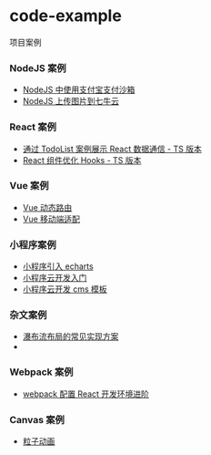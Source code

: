 # code-example
项目案例

### NodeJS 案例
  * [NodeJS 中使用支付宝支付沙箱](https://github.com/faychou/code-example/tree/master/node-example/node-alipay-dev)
  * [NodeJS 上传图片到七牛云](https://github.com/faychou/code-example/tree/master/node-example/pic-upload-to-qiniu)

### React 案例
  * [通过 TodoList 案例展示 React 数据通信 - TS 版本](https://github.com/faychou/code-example/tree/master/react-example/todo-with-react-ts-state-mangement)
  * [React 组件优化 Hooks - TS 版本](https://github.com/faychou/code-example/tree/master/react-example/usememo_usecallback_demo)

### Vue 案例
  * [Vue 动态路由](https://github.com/faychou/code-example/tree/master/vue-example/vue-dynamic-router)
  * [Vue 移动端适配](https://github.com/faychou/code-example/tree/master/vue-example/vue-mobile-adapter)

### 小程序案例
  * [小程序引入 echarts](https://github.com/faychou/code-example/tree/master/wx-example/wx-mycharts)
  * [小程序云开发入门](https://github.com/faychou/code-example/tree/master/wx-example/wx-cloud-note-completeness)
  * [小程序云开发 cms 模板](https://github.com/faychou/code-example/tree/master/wx-example/wx-cms-template)

### 杂文案例
  * [瀑布流布局的常见实现方案](https://github.com/faychou/code-example/tree/master/essay-example/waterfallflow)
  * 
### Webpack 案例
  * [webpack 配置 React 开发环境进阶](https://github.com/faychou/code-example/tree/master/webpack-v2-advanced)

### Canvas 案例
  * [粒子动画](https://github.com/faychou/code-example/tree/master/canvas-example/new-year-lizi)